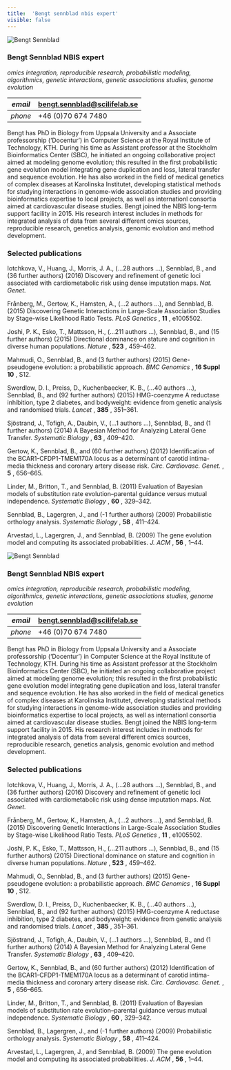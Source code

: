```yaml
---
title:  'Bengt sennblad nbis expert'
visible: false
---
```

    

![Bengt Sennblad](/assets/img/staff/bengt-sennblad.jpg)

###  Bengt Sennblad NBIS expert

_omics integration, reproducible research, probabilistic modeling, algorithmics, genetic interactions, genetic associations studies, genome evolution_

_email_|  bengt.sennblad@scilifelab.se  
---|---  
_phone_|  +46 (0)70 674 7480  
  


Bengt has PhD in Biology from Uppsala University and a Associate professorship (‘Docentur’) in Computer Science at the Royal Institute of Technology, KTH. During his time as Assistant professor at the Stockholm Bioinformatics Center (SBC), he initiated an ongoing collaborative project aimed at modeling genome evolution; this resulted in the first probabilistic gene evolution model integrating gene duplication and loss, lateral transfer and sequence evolution. He has also worked in the field of medical genetics of complex diseases at Karolinska Institutet, developing statistical methods for studying interactions in genome-wide association studies and providing bioinformatics expertise to local projects, as well as internationl consortia aimed at cardiovascular disease studies. Bengt joined the NBIS long-term support facility in 2015. His research interest includes in methods for integrated analysis of data from several different omics sources, reproducible research, genetics analysis, genomic evolution and method development.

###  Selected publications 

Iotchkova, V., Huang, J., Morris, J. A., (…28 authors …), Sennblad, B., and (36 further authors) (2016) Discovery and refinement of genetic loci associated with cardiometabolic risk using dense imputation maps. _Nat. Genet._  
  
Frånberg, M., Gertow, K., Hamsten, A., (…2 authors …), and Sennblad, B. (2015) Discovering Genetic Interactions in Large-Scale Association Studies by Stage-wise Likelihood Ratio Tests. _PLoS Genetics_ , **11** , e1005502.  
  
Joshi, P. K., Esko, T., Mattsson, H., (…211 authors …), Sennblad, B., and (15 further authors) (2015) Directional dominance on stature and cognition in diverse human populations. _Nature_ , **523** , 459–462.  
  
Mahmudi, O., Sennblad, B., and (3 further authors) (2015) Gene-pseudogene evolution: a probabilistic approach. _BMC Genomics_ , **16 Suppl 10** , S12.  
  
Swerdlow, D. I., Preiss, D., Kuchenbaecker, K. B., (…40 authors …), Sennblad, B., and (92 further authors) (2015) HMG-coenzyme A reductase inhibition, type 2 diabetes, and bodyweight: evidence from genetic analysis and randomised trials. _Lancet_ , **385** , 351–361.  
  
Sjöstrand, J., Tofigh, A., Daubin, V., (…1 authors …), Sennblad, B., and (1 further authors) (2014) A Bayesian Method for Analyzing Lateral Gene Transfer. _Systematic Biology_ , **63** , 409–420.  
  
Gertow, K., Sennblad, B., and (60 further authors) (2012) Identification of the BCAR1-CFDP1-TMEM170A locus as a determinant of carotid intima-media thickness and coronary artery disease risk. _Circ. Cardiovasc. Genet._ , **5** , 656–665.  
  
Linder, M., Britton, T., and Sennblad, B. (2011) Evaluation of Bayesian models of substitution rate evolution–parental guidance versus mutual independence. _Systematic Biology_ , **60** , 329–342.  
  
Sennblad, B., Lagergren, J., and (-1 further authors) (2009) Probabilistic orthology analysis. _Systematic Biology_ , **58** , 411–424.  
  
Arvestad, L., Lagergren, J., and Sennblad, B. (2009) The gene evolution model and computing its associated probabilities. _J. ACM_ , **56** , 1–44. 

![Bengt Sennblad](/assets/img/staff/bengt-sennblad.jpg)

###  Bengt Sennblad NBIS expert

_omics integration, reproducible research, probabilistic modeling, algorithmics, genetic interactions, genetic associations studies, genome evolution_

_email_|  bengt.sennblad@scilifelab.se  
---|---  
_phone_|  +46 (0)70 674 7480  
  


Bengt has PhD in Biology from Uppsala University and a Associate professorship (‘Docentur’) in Computer Science at the Royal Institute of Technology, KTH. During his time as Assistant professor at the Stockholm Bioinformatics Center (SBC), he initiated an ongoing collaborative project aimed at modeling genome evolution; this resulted in the first probabilistic gene evolution model integrating gene duplication and loss, lateral transfer and sequence evolution. He has also worked in the field of medical genetics of complex diseases at Karolinska Institutet, developing statistical methods for studying interactions in genome-wide association studies and providing bioinformatics expertise to local projects, as well as internationl consortia aimed at cardiovascular disease studies. Bengt joined the NBIS long-term support facility in 2015. His research interest includes in methods for integrated analysis of data from several different omics sources, reproducible research, genetics analysis, genomic evolution and method development.

###  Selected publications 

Iotchkova, V., Huang, J., Morris, J. A., (…28 authors …), Sennblad, B., and (36 further authors) (2016) Discovery and refinement of genetic loci associated with cardiometabolic risk using dense imputation maps. _Nat. Genet._  
  
Frånberg, M., Gertow, K., Hamsten, A., (…2 authors …), and Sennblad, B. (2015) Discovering Genetic Interactions in Large-Scale Association Studies by Stage-wise Likelihood Ratio Tests. _PLoS Genetics_ , **11** , e1005502.  
  
Joshi, P. K., Esko, T., Mattsson, H., (…211 authors …), Sennblad, B., and (15 further authors) (2015) Directional dominance on stature and cognition in diverse human populations. _Nature_ , **523** , 459–462.  
  
Mahmudi, O., Sennblad, B., and (3 further authors) (2015) Gene-pseudogene evolution: a probabilistic approach. _BMC Genomics_ , **16 Suppl 10** , S12.  
  
Swerdlow, D. I., Preiss, D., Kuchenbaecker, K. B., (…40 authors …), Sennblad, B., and (92 further authors) (2015) HMG-coenzyme A reductase inhibition, type 2 diabetes, and bodyweight: evidence from genetic analysis and randomised trials. _Lancet_ , **385** , 351–361.  
  
Sjöstrand, J., Tofigh, A., Daubin, V., (…1 authors …), Sennblad, B., and (1 further authors) (2014) A Bayesian Method for Analyzing Lateral Gene Transfer. _Systematic Biology_ , **63** , 409–420.  
  
Gertow, K., Sennblad, B., and (60 further authors) (2012) Identification of the BCAR1-CFDP1-TMEM170A locus as a determinant of carotid intima-media thickness and coronary artery disease risk. _Circ. Cardiovasc. Genet._ , **5** , 656–665.  
  
Linder, M., Britton, T., and Sennblad, B. (2011) Evaluation of Bayesian models of substitution rate evolution–parental guidance versus mutual independence. _Systematic Biology_ , **60** , 329–342.  
  
Sennblad, B., Lagergren, J., and (-1 further authors) (2009) Probabilistic orthology analysis. _Systematic Biology_ , **58** , 411–424.  
  
Arvestad, L., Lagergren, J., and Sennblad, B. (2009) The gene evolution model and computing its associated probabilities. _J. ACM_ , **56** , 1–44. 

